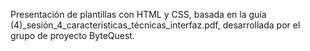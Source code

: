 Presentación de plantillas con HTML y CSS, basada en la guía (4)_sesión_4_caracteristicas_técnicas_interfaz.pdf,
desarrollada por el grupo de proyecto ByteQuest.